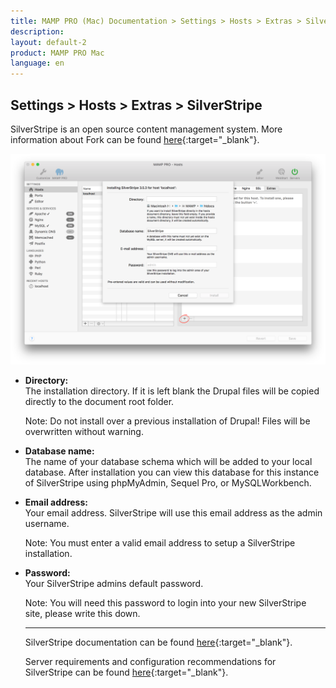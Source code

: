 ```yaml
---
title: MAMP PRO (Mac) Documentation > Settings > Hosts > Extras > SilverStripe
description: 
layout: default-2
product: MAMP PRO Mac
language: en
---
```


## Settings > Hosts > Extras > SilverStripe

SilverStripe is an open source content management system. More information about Fork can be found [here](https://www.silverstripe.org){:target="_blank"}.

![MAMP](/en/MAMP-PRO-Mac/Settings/Hosts/Extras/SilverStripe/silverStripe.png)

*  **Directory:**  
   The installation directory. If it is left blank the Drupal files will be copied directly to the document root folder.  
  
   <div class="alert" role="alert"> 
   Note: Do not install over a previous installation of Drupal! Files will be overwritten without warning. 
   </div>
   
*  **Database name:**  
   The name of your database schema which will be added to your local database. After installation you can view this database for this instance of SilverStripe using phpMyAdmin, Sequel Pro, or MySQLWorkbench. 

*  **Email address:**  
   Your email address. SilverStripe will use this email address as the admin username.
   
   <div class="alert" role="alert"> 
   Note: You must enter a valid email address to setup a SilverStripe installation.
   </div>
   
*  **Password:**  
   Your SilverStripe admins default password.  
   <div class="alert" role="alert">   
   Note: You will need this password to login into your new SilverStripe site, please write this down.
   </div>
   
   ---
   
   SilverStripe documentation can be found [here](https://docs.silverstripe.org/en/3/){:target="_blank"}.
   
   Server requirements and configuration recommendations for SilverStripe can be found [here](https://docs.silverstripe.org/en/3/getting_started/server_requirements/){:target="_blank"}.
   
   
